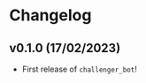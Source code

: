 # Changelog

<!--next-version-placeholder-->

## v0.1.0 (17/02/2023)

- First release of `challenger_bot`!
